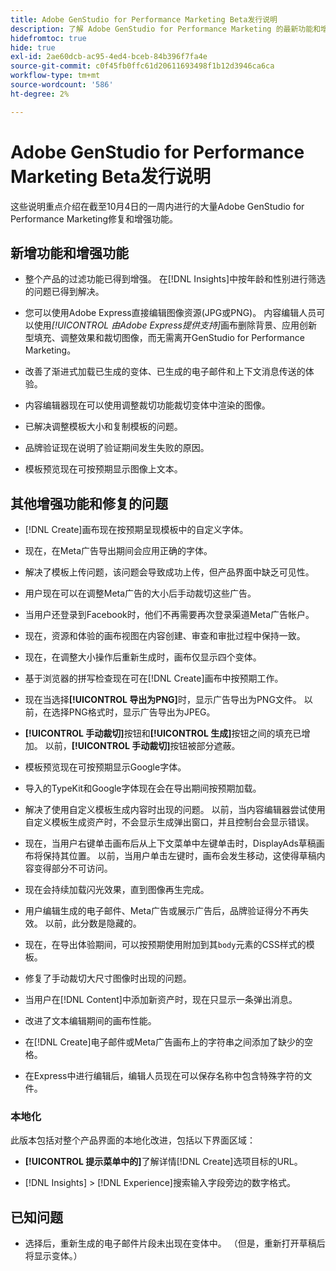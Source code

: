 ```yaml
---
title: Adobe GenStudio for Performance Marketing Beta发行说明
description: 了解 Adobe GenStudio for Performance Marketing 的最新功能和增强功能。
hidefromtoc: true
hide: true
exl-id: 2ae60dcb-ac95-4ed4-bceb-84b396f7fa4e
source-git-commit: c0f45fb0ffc61d20611693498f1b12d3946ca6ca
workflow-type: tm+mt
source-wordcount: '586'
ht-degree: 2%

---
```


# Adobe GenStudio for Performance Marketing Beta发行说明

这些说明重点介绍在截至10月4日的一周内进行的大量Adobe GenStudio for Performance Marketing修复和增强功能。

## 新增功能和增强功能

* 整个产品的过滤功能已得到增强。 在[!DNL Insights]中按年龄和性别进行筛选的问题已得到解决。 <!-- GS-1198 -->

* 您可以使用Adobe Express直接编辑图像资源(JPG或PNG)。 内容编辑人员可以使用&#x200B;_[!UICONTROL 由Adobe Express提供支持]_&#x200B;画布删除背景、应用创新型填充、调整效果和裁切图像，而无需离开GenStudio for Performance Marketing。<!-- GS-4615 -->

* 改善了渐进式加载已生成的变体、已生成的电子邮件和上下文消息传送的体验。<!-- GS-4651 3062-->

* 内容编辑器现在可以使用调整裁切功能裁切变体中渲染的图像。<!-- GS-2342 -->

* 已解决调整模板大小和复制模板的问题。<!-- GS-4895 -->

* 品牌验证现在说明了验证期间发生失败的原因。

* 模板预览现在可按预期显示图像上文本。<!-- GS-5917 -->

## 其他增强功能和修复的问题

* [!DNL Create]画布现在按预期呈现模板中的自定义字体。<!-- GS-3415 -->

* 现在，在Meta广告导出期间会应用正确的字体。<!-- GS-5875 -->

* 解决了模板上传问题，该问题会导致成功上传，但产品界面中缺乏可见性。<!-- GS-4815 5650-->

* 用户现在可以在调整Meta广告的大小后手动裁切这些广告。<!-- GS-5871 -->

* 当用户还登录到Facebook时，他们不再需要再次登录渠道Meta广告帐户。<!-- GS-3009 -->

* 现在，资源和体验的画布视图在内容创建、审查和审批过程中保持一致。<!-- GS-5877 -->

* 现在，在调整大小操作后重新生成时，画布仅显示四个变体。<!-- GS-5869 -->

* 基于浏览器的拼写检查现在可在[!DNL Create]画布中按预期工作。<!-- GS-5760 -->

* 现在当选择&#x200B;**[!UICONTROL 导出为PNG]**&#x200B;时，显示广告导出为PNG文件。 以前，在选择PNG格式时，显示广告导出为JPEG。<!-- GS-5545 -->

* **[!UICONTROL 手动裁切]**&#x200B;按钮和&#x200B;**[!UICONTROL 生成]**&#x200B;按钮之间的填充已增加。 以前，**[!UICONTROL 手动裁切]**&#x200B;按钮被部分遮蔽。<!-- GS-6084 -->

* 模板预览现在可按预期显示Google字体。<!-- GS-5946 -->

* 导入的TypeKit和Google字体现在会在导出期间按预期加载。<!-- GS-5948 -->

* 解决了使用自定义模板生成内容时出现的问题。 以前，当内容编辑器尝试使用自定义模板生成资产时，不会显示生成弹出窗口，并且控制台会显示错误。<!-- GS-5262 -->

* 现在，当用户右键单击画布后从上下文菜单中左键单击时，DisplayAds草稿画布将保持其位置。 以前，当用户单击左键时，画布会发生移动，这使得草稿内容变得部分不可访问。 <!-- GS-5687 -->

* 现在会持续加载闪光效果，直到图像再生完成。 <!-- GS-5811 -->

* 用户编辑生成的电子邮件、Meta广告或展示广告后，品牌验证得分不再失效。 以前，此分数是隐藏的。<!-- GS-5379 -->

* 现在，在导出体验期间，可以按预期使用附加到其`body`元素的CSS样式的模板。<!-- GS-5947 -->

* 修复了手动裁切大尺寸图像时出现的问题。<!-- GS-6039 -->

* 当用户在[!DNL Content]中添加新资产时，现在只显示一条弹出消息。<!-- GS-5020 -->

* 改进了文本编辑期间的画布性能。 <!-- GS-5118 -->

* 在[!DNL Create]电子邮件或Meta广告画布上的字符串之间添加了缺少的空格。<!-- GS-5019 -->

* 在Express中进行编辑后，编辑人员现在可以保存名称中包含特殊字符的文件。<!-- GS-6131 -->

### 本地化

此版本包括对整个产品界面的本地化改进，包括以下界面区域：

* **[!UICONTROL 提示菜单中的]**&#x200B;了解详情[!DNL Create]选项目标的URL。<!-- GS-5029 -->

* [!DNL Insights] > [!DNL Experience]搜索输入字段旁边的数字格式。<!-- GS-4494 -->

## 已知问题

* 选择后，重新生成的电子邮件片段未出现在变体中。 （但是，重新打开草稿后将显示变体。） <!-- GS-5913 -->
